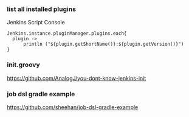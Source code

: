 ### list all installed plugins
Jenkins Script Console
```
Jenkins.instance.pluginManager.plugins.each{
  plugin -> 
      println ("${plugin.getShortName()}:${plugin.getVersion()}")
}
```

### init.groovy
https://github.com/AnalogJ/you-dont-know-jenkins-init

### job dsl gradle example
https://github.com/sheehan/job-dsl-gradle-example

